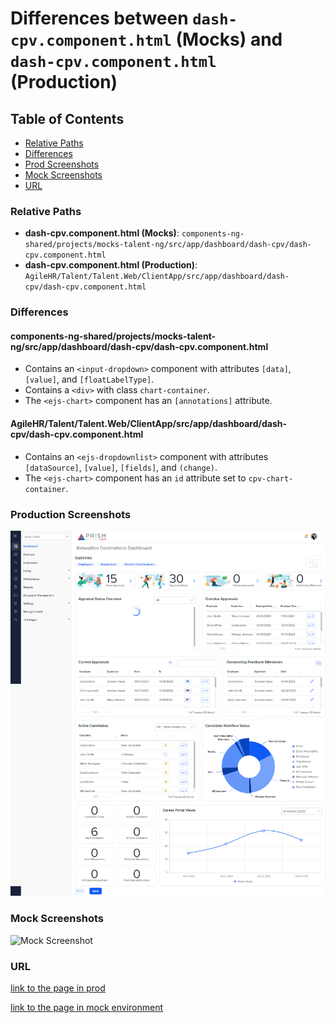 # Differences between `dash-cpv.component.html` (Mocks) and `dash-cpv.component.html` (Production)

## Table of Contents

-   [Relative Paths](#relative-paths)
-   [Differences](#differences)
-   [Prod Screenshots](#prod-screenshots)
-   [Mock Screenshots](#mock-screenshots)
-   [URL](#url)

### Relative Paths

-   **dash-cpv.component.html (Mocks)**: `components-ng-shared/projects/mocks-talent-ng/src/app/dashboard/dash-cpv/dash-cpv.component.html`
-   **dash-cpv.component.html (Production)**: `AgileHR/Talent/Talent.Web/ClientApp/src/app/dashboard/dash-cpv/dash-cpv.component.html`

### Differences

#### components-ng-shared/projects/mocks-talent-ng/src/app/dashboard/dash-cpv/dash-cpv.component.html

-   Contains an `<input-dropdown>` component with attributes `[data]`, `[value]`, and `[floatLabelType]`.
-   Contains a `<div>` with class `chart-container`.
-   The `<ejs-chart>` component has an `[annotations]` attribute.

#### AgileHR/Talent/Talent.Web/ClientApp/src/app/dashboard/dash-cpv/dash-cpv.component.html

-   Contains an `<ejs-dropdownlist>` component with attributes `[dataSource]`, `[value]`, `[fields]`, and `(change)`.
-   The `<ejs-chart>` component has an `id` attribute set to `cpv-chart-container`.

### Production Screenshots

![Prod Screenshot](/assets/img/dash-ac-mock.png)

### Mock Screenshots

![Mock Screenshot](/assets/img/dash-cpv-mock.png)

### URL

[link to the page in prod](https://piedpiper.agilehr.net)

[link to the page in mock environment](http://localhost:4340/dashboard)
